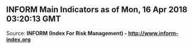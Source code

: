 ## INFORM Main Indicators as of Mon, 16 Apr 2018 03:20:13 GMT

Source: **INFORM (Index For Risk Management) - http://www.inform-index.org**
